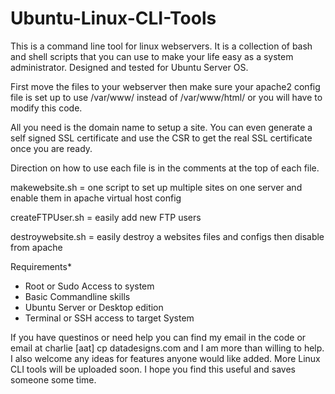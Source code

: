 # Ubuntu-Linux-CLI-Tools
This is a command line tool for linux webservers. It is a collection of bash and shell scripts that you can use to make your life easy as a system administrator. Designed and tested for Ubuntu Server OS. 

First move the files to your webserver then make sure your apache2 config file is set up to use /var/www/ instead of /var/www/html/ or you will have to modify this code.

All you need is the domain name to setup a site. You can even generate a self signed SSL certificate and use the CSR to get the
real SSL certificate once you are ready. 

Direction on how to use each file is in the comments at the top of each file.

makewebsite.sh = one script to set up multiple sites on one server and enable them in apache virtual host config

createFTPUser.sh = easily add new FTP users

destroywebsite.sh = easily destroy a websites files and configs then disable from apache

Requirements*
- Root or Sudo Access to system
- Basic Commandline skills
- Ubuntu Server or Desktop edition
- Terminal or SSH access to target System

 If you have questinos or need help you can find my email in the code or email at charlie [aat] cp datadesigns.com and I am
 more than willing to help. I also welcome any ideas for features anyone would like added. More Linux CLI tools will be 
 uploaded soon. I hope you find this useful and saves someone some time.


